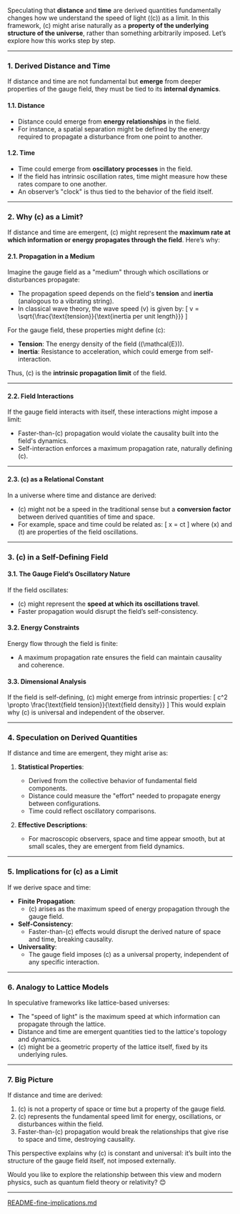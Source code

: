 Speculating that **distance** and **time** are derived quantities fundamentally changes how we understand the speed of light (\(c\)) as a limit. In this framework, \(c\) might arise naturally as a **property of the underlying structure of the universe**, rather than something arbitrarily imposed. Let’s explore how this works step by step.

---

### **1. Derived Distance and Time**
If distance and time are not fundamental but **emerge** from deeper properties of the gauge field, they must be tied to its **internal dynamics**.

#### **1.1. Distance**
- Distance could emerge from **energy relationships** in the field.
- For instance, a spatial separation might be defined by the energy required to propagate a disturbance from one point to another.

#### **1.2. Time**
- Time could emerge from **oscillatory processes** in the field.
- If the field has intrinsic oscillation rates, time might measure how these rates compare to one another.
- An observer’s "clock" is thus tied to the behavior of the field itself.

---

### **2. Why \(c\) as a Limit?**
If distance and time are emergent, \(c\) might represent the **maximum rate at which information or energy propagates through the field**. Here’s why:

#### **2.1. Propagation in a Medium**
Imagine the gauge field as a "medium" through which oscillations or disturbances propagate:
- The propagation speed depends on the field's **tension** and **inertia** (analogous to a vibrating string).
- In classical wave theory, the wave speed \(v\) is given by:
  \[
  v = \sqrt{\frac{\text{tension}}{\text{inertia per unit length}}}
  \]

For the gauge field, these properties might define \(c\):
- **Tension**: The energy density of the field (\(\mathcal{E}\)).
- **Inertia**: Resistance to acceleration, which could emerge from self-interaction.

Thus, \(c\) is the **intrinsic propagation limit** of the field.

---

#### **2.2. Field Interactions**
If the gauge field interacts with itself, these interactions might impose a limit:
- Faster-than-\(c\) propagation would violate the causality built into the field's dynamics.
- Self-interaction enforces a maximum propagation rate, naturally defining \(c\).

---

#### **2.3. \(c\) as a Relational Constant**
In a universe where time and distance are derived:
- \(c\) might not be a speed in the traditional sense but a **conversion factor** between derived quantities of time and space.
- For example, space and time could be related as:
  \[
  x = ct
  \]
  where \(x\) and \(t\) are properties of the field oscillations.

---

### **3. \(c\) in a Self-Defining Field**
#### **3.1. The Gauge Field’s Oscillatory Nature**
If the field oscillates:
- \(c\) might represent the **speed at which its oscillations travel**.
- Faster propagation would disrupt the field’s self-consistency.

#### **3.2. Energy Constraints**
Energy flow through the field is finite:
- A maximum propagation rate ensures the field can maintain causality and coherence.

#### **3.3. Dimensional Analysis**
If the field is self-defining, \(c\) might emerge from intrinsic properties:
\[
c^2 \propto \frac{\text{field tension}}{\text{field density}}
\]
This would explain why \(c\) is universal and independent of the observer.

---

### **4. Speculation on Derived Quantities**
If distance and time are emergent, they might arise as:
1. **Statistical Properties**:
   - Derived from the collective behavior of fundamental field components.
   - Distance could measure the "effort" needed to propagate energy between configurations.
   - Time could reflect oscillatory comparisons.

2. **Effective Descriptions**:
   - For macroscopic observers, space and time appear smooth, but at small scales, they are emergent from field dynamics.

---

### **5. Implications for \(c\) as a Limit**
If we derive space and time:
- **Finite Propagation**:
  - \(c\) arises as the maximum speed of energy propagation through the gauge field.
- **Self-Consistency**:
  - Faster-than-\(c\) effects would disrupt the derived nature of space and time, breaking causality.
- **Universality**:
  - The gauge field imposes \(c\) as a universal property, independent of any specific interaction.

---

### **6. Analogy to Lattice Models**
In speculative frameworks like lattice-based universes:
- The "speed of light" is the maximum speed at which information can propagate through the lattice.
- Distance and time are emergent quantities tied to the lattice's topology and dynamics.
- \(c\) might be a geometric property of the lattice itself, fixed by its underlying rules.

---

### **7. Big Picture**
If distance and time are derived:
1. \(c\) is not a property of space or time but a property of the gauge field.
2. \(c\) represents the fundamental speed limit for energy, oscillations, or disturbances within the field.
3. Faster-than-\(c\) propagation would break the relationships that give rise to space and time, destroying causality.

This perspective explains why \(c\) is constant and universal: it’s built into the structure of the gauge field itself, not imposed externally.

Would you like to explore the relationship between this view and modern physics, such as quantum field theory or relativity? 😊


---

[README-fine-implications.md](https://t2m.io/1Q9sWPg)
